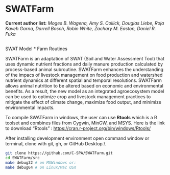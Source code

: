 # SWATFarm
__Current author list:__
_Moges B. Wagena, Amy S. Collick, Douglas Liebe, Roja Kaveh Garna, Darrell Bosch, Robin White, Zachary M. Easton, Daniel R. Fuka_
##
SWAT Model * Farm Routines

SWATFarm is an adaptation of SWAT (Soil and Water Assessment Tool) that uses dynamic nutrient fractions and daily manure production calculated by process-based animal subroutine. 
SWATFarm enhances the understanding of the impacs of livestock management on food production and watershed nutrient dynamics at different spatial and temporal resolutions. SWATFarm allows animal nutrition to be altered based on economic and environmental benefits. As a result, the new model as an integrated agroecosystem model can be used to optimize crop and livestock management practices to mitigate the effect of climate change, maximize food output, and minimize environmental impacts.

To compile SWATFarm in windows, the user can use __Rtools__ which is a R toolset and combines files from Cygwin, MinGW, and MSYS. Here is the link to download “Rtools” : https://cran.r-project.org/bin/windows/Rtools/

After installing development environment open command window or terminal, clone with git, gh, or GitHub Desktop.\
```bash
git clone https://github.com/C-SPA/SWATFarm.git 
cd SWATFarm/src 
make debug32 # on MSWindows or: 
make debug64 # on Linux/Mac OSX 
```
